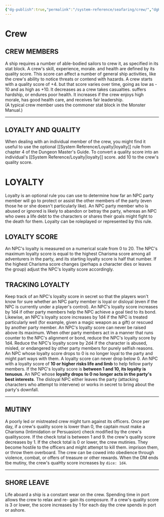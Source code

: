 ```yaml
---
{"dg-publish":true,"permalink":"/system-reference/seafaring/crew/","dgHomeLink":true,"dgPassFrontmatter":true}
---
```


# Crew
## CREW MEMBERS
A ship requires a number of able-bodied sailors to crew it, as specified in its stat block. A crew's skill, experience, morale. and health are defined by its quality score. This score can affect a number of general ship activities, like the crew's ability to notice threats or contend with hazards. A crew starts with a quality score of +4. but that score varies over time, going as low as - 10 and as high as +10. It decreases as a crew takes casualties. suffers hardship, or endures poor health. It increases if the crew enjoys high morale, has good health care, and receives fair leadership.  
(A typical crew member uses the commoner stat block in the Monster Manual.)

---
## LOYALTY AND QUALITY
When dealing with an individual member of the crew, you might find it useful to use the optional [[System Reference/Loyalty|loyalty]] rule from chapter 4 of the Dungeon Master's Guide. To convert a quality score into an individual's [[System Reference/Loyalty|loyalty]] score. add 10 to the crew's quality score.
>
<div class="transclusion internal-embed is-loaded"><div class="markdown-embed">




# LOYALTY
Loyalty is an optional rule you can use to determine how far an NPC party member will go to protect or assist the other members of the party (even those he or she doesn't particularly like). An NPC party member who is abused or ignored is likely to abandon or betray the party, whereas an NPC who owes a life debt to the characters or shares their goals might fight to the death for them. Loyalty can be roleplayed or represented by this rule.

## LOYALTY SCORE
An NPC's loyalty is measured on a numerical scale from 0 to 20. The NPC's maximum loyalty score is equal to the highest Charisma score among all adventurers in the party, and its starting loyalty score is half that number. If the highest Charisma score changes (perhaps a character dies or leaves the group) adjust the NPC's loyalty score accordingly.

## TRACKING LOYALTY
Keep track of an NPC's loyalty score in secret so that the players won't know for sure whether an NPC party member is loyal or disloyal (even if the NPC is currently under a player's control).
An NPC's loyalty score increases by 1d4 if other party members help the NPC achieve a goal tied to its bond. Likewise, an NPC's loyalty score increases by 1d4 if the NPC is treated particularly well (for example, given a magic weapon as a gift) or rescued by another party member. An NPC's loyalty score can never be raised above its maximum.
When other party members act in a manner that runs counter to the NPC's alignment or bond, reduce the NPC's loyalty score by 1d4. Reduce the NPC's loyalty score by 2d4 if the character is abused, misled, or endangered by other party members for purely selfish reasons.
An NPC whose loyalty score drops to 0 is no longer loyal to the party and might part ways with them. A loyalty score can never drop below 0.
An NPC with a loyalty score of **10 or higher risks life and limb** to help fellow party members. If the NPC's loyalty score is **between 1 and 10, its loyalty is tenuous**. An NPC whose **loyalty drops to 0 no longer acts in the party's best interests**. The disloyal NPC either leaves the party (attacking characters who attempt to intervene) or works in secret to bring about the party's downfall.

</div></div>


---
## MUTINY
A poorly led or mistreated crew might turn against its officers. Once per day, if a crew's quality score is lower than 0, the captain must make a Charisma (Intimidation or Persuasion) check modified by the crew's qualityscore. If the check total is between 1 and 9. the crew's quality score decreases by 1.
If the check total is 0 or lower, the crew mutinies. They become hostile to the officers and might attempt to kill them. imprison them, or throw them overboard.
The crew can be cowed into obedience through violence, combat, or offers of treasure or other rewards. When the DM ends tbe mutiny, the crew's quaHty score increases by `dice: 1d4`.

---
## SHORE LEAVE
Life aboard a ship is a constant wear on the crew. Spending time in port allows the crew to relax and re- gain its composure.
If a crew's quality score is 3 or lower, the score increases by 1 for each day the crew spends in port or ashore.